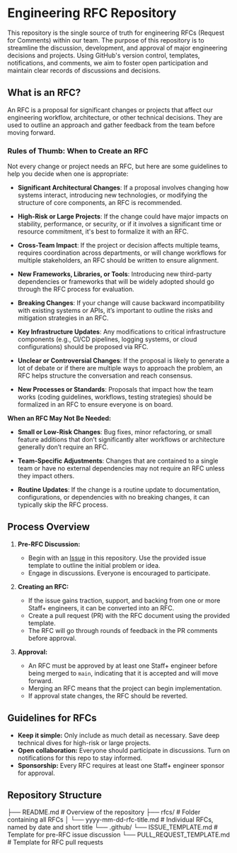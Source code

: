 # Engineering RFC Repository

This repository is the single source of truth for engineering RFCs (Request for Comments) within our team. The purpose of this repository is to streamline the discussion, development, and approval of major engineering decisions and projects. Using GitHub's version control, templates, notifications, and comments, we aim to foster open participation and maintain clear records of discussions and decisions.

## What is an RFC?

An RFC is a proposal for significant changes or projects that affect our engineering workflow, architecture, or other technical decisions. They are used to outline an approach and gather feedback from the team before moving forward.

### Rules of Thumb: When to Create an RFC

Not every change or project needs an RFC, but here are some guidelines to help you decide when one is appropriate:

- **Significant Architectural Changes**: If a proposal involves changing how systems interact, introducing new technologies, or modifying the structure of core components, an RFC is recommended.
  
- **High-Risk or Large Projects**: If the change could have major impacts on stability, performance, or security, or if it involves a significant time or resource commitment, it's best to formalize it with an RFC.

- **Cross-Team Impact**: If the project or decision affects multiple teams, requires coordination across departments, or will change workflows for multiple stakeholders, an RFC should be written to ensure alignment.

- **New Frameworks, Libraries, or Tools**: Introducing new third-party dependencies or frameworks that will be widely adopted should go through the RFC process for evaluation.

- **Breaking Changes**: If your change will cause backward incompatibility with existing systems or APIs, it’s important to outline the risks and mitigation strategies in an RFC.

- **Key Infrastructure Updates**: Any modifications to critical infrastructure components (e.g., CI/CD pipelines, logging systems, or cloud configurations) should be proposed via RFC.

- **Unclear or Controversial Changes**: If the proposal is likely to generate a lot of debate or if there are multiple ways to approach the problem, an RFC helps structure the conversation and reach consensus.

- **New Processes or Standards**: Proposals that impact how the team works (coding guidelines, workflows, testing strategies) should be formalized in an RFC to ensure everyone is on board.

**When an RFC May Not Be Needed:**

- **Small or Low-Risk Changes**: Bug fixes, minor refactoring, or small feature additions that don’t significantly alter workflows or architecture generally don’t require an RFC.
  
- **Team-Specific Adjustments**: Changes that are contained to a single team or have no external dependencies may not require an RFC unless they impact others.
  
- **Routine Updates**: If the change is a routine update to documentation, configurations, or dependencies with no breaking changes, it can typically skip the RFC process.


## Process Overview

1. **Pre-RFC Discussion:**
   - Begin with an [Issue](https://github.com/{org}/eng-rfc/issues) in this repository. Use the provided issue template to outline the initial problem or idea.
   - Engage in discussions. Everyone is encouraged to participate.

2. **Creating an RFC:**
   - If the issue gains traction, support, and backing from one or more Staff+ engineers, it can be converted into an RFC.
   - Create a pull request (PR) with the RFC document using the provided template.
   - The RFC will go through rounds of feedback in the PR comments before approval.

3. **Approval:**
   - An RFC must be approved by at least one Staff+ engineer before being merged to `main`, indicating that it is accepted and will move forward.
   - Merging an RFC means that the project can begin implementation.
   - If approval state changes, the RFC should be reverted.

## Guidelines for RFCs

- **Keep it simple:** Only include as much detail as necessary. Save deep technical dives for high-risk or large projects.
- **Open collaboration:** Everyone should participate in discussions. Turn on notifications for this repo to stay informed.
- **Sponsorship:** Every RFC requires at least one Staff+ engineer sponsor for approval.
  
## Repository Structure

├── README.md                         # Overview of the repository 
├── rfcs/                             # Folder containing all RFCs 
│ └── yyyy-mm-dd-rfc-title.md         # Individual RFCs, named by date and short title 
└── .github/ 
  └── ISSUE_TEMPLATE.md               # Template for pre-RFC issue discussion 
  └── PULL_REQUEST_TEMPLATE.md        # Template for RFC pull requests
